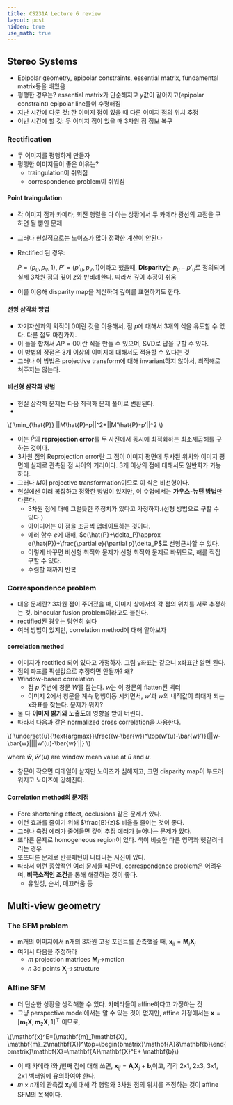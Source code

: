 ```yaml
---
title: CS231A Lecture 6 review
layout: post
hidden: true
use_math: true
---
```


## Stereo Systems

- Epipolar geometry, epipolar constraints, essential matrix, fundamental matrix등을 배웠음
- 평행한 경우는? essential matrix가 단순해지고 y값이 같아지고(epipolar constraint) epipolar line들이 수평해짐
- 지난 시간에 다룬 것: 한 이미지 점이 있을 때 다른 이미지 점의 위치 추정
- 이번 시간에 할 것: 두 이미지 점이 있을 때 3차원 점 정보 복구

### Rectification

- 두 이미지를 평행하게 만들자
- 평행한 이미지들이 좋은 이유는?
    - traingulation이 쉬워짐
    - correspondence problem이 쉬워짐

#### Point traingulation

- 각 이미지 점과 카메라, 회전 행렬을 다 아는 상황에서 두 카메라 광선의 교점을 구하면 될 뿐인 문제
- 그러나 현실적으로는 노이즈가 많아 정확한 계산이 안된다
- Rectified 된 경우:
    
    $P=(p_u, p_v, 1)$, $P’=(p’_u, p_v, 1)$이라고 했을때, **Disparity**는 $p_u-p’_u$로 정의되며 실제 3차원 점의 깊이 $z$와 반비례한다. 따라서 깊이 추정이 쉬움
    
- 이를 이용해 disparity map을 계산하여 깊이를 표현하기도 한다.

#### 선형 삼각화 방법

- 자기자신과의 외적이 0이란 것을 이용해서, 점 $p$에 대해서 3개의 식을 유도할 수 있다. 다른 점도 마찬가지.
- 이 둘을 합쳐서 $AP=0$이란 식을 만들 수 있으며, SVD로 답을 구할 수 있다.
- 이 방법의 장점은 3개 이상의 이미지에 대해서도 적용할 수 있다는 것
- 그러나 이 방법은 projective transform에 대해 invariant하지 않아서, 최적해로 쳐주지는 않는다.

#### 비선형 삼각화 방법

- 현실 삼각화 문제는 다음 최적화 문제 풀이로 변환된다.
- 
\\(
\min_{\hat{P}} \||M\hat{P}-p\||^2+\||M’\hat{P}-p’\||^2
\\)

- 이는 $\hat{P}$의 **reprojection error**를 두 사진에서 동시에 최적화하는 최소제곱해를 구하는 것이다.
- 3차원 점의 Reprojection error란 그 점이 이미지 평면에 투사된 위치와 이미지 평면에 실제로 관측된 점 사이의 거리이다. 3개 이상의 점에 대해서도 일반화가 가능하다.
- 그러나 $M$이 projective transformation이므로 이 식은 비선형이다.
- 현실에선 여러 복잡하고 정확한 방법이 있지만, 이 수업에서는 **가우스-뉴턴 방법**만 다룬다.
    - 3차원 점에 대해 그럴듯한 추정치가 있다고 가정하자.(선형 방법으로 구할 수 있다.)
    - 아이디어는 이 점을 조금씩 업데이트하는 것이다.
    - 에러 함수 $e$에 대해, $e(\hat{P}+\delta_P)\approx e(\hat{P})+\frac{\partial e}{\partial p}\delta_P$로 선형근사할 수 있다.
    - 이렇게 바꾸면 비선형 최적화 문제가 선형 최적화 문제로 바뀌므로, 해를 직접 구할 수 있다.
    - 수렴할 때까지 반복

### Correspondence problem

- 대응 문제란? 3차원 점이 주어졌을 때, 이미지 상에서의 각 점의 위치를 서로 추정하는 것. binocular fusion problem이라고도 불린다.
- rectified된 경우는 당연히 쉽다
- 여러 방법이 있지만, correlation method에 대해 알아보자

#### correlation method

- 이미지가 rectified 되어 있다고 가정하자. 그럼 y좌표는 같으니 x좌표만 알면 된다.
- 점의 좌표를 픽셀값으로 추정하면 안될까? 왜?
- Window-based correlation
    - 점 $p$ 주변에 창문 $W$를 잡는다. $w$는 이 창문의 flatten된 벡터
    - 이미지 2에서 창문을 계속 평행이동 시키면서, $w’$과 $w$의 내적값이 최대가 되는 x좌표를 찾는다. 문제가 뭐지?
- 둘 다 **이미지 밝기와 노출도**에 영향을 받아 버린다.
- 따라서 다음과 같은 normalized cross correlation을 사용한다.

\\(
\underset{u}{\text{argmax}}\frac{(w-\bar{w})^\top(w’(u)-\bar{w}’)}{\||w-\bar{w}\||\||w’(u)-\bar{w}’\||}
\\)

where $\bar{w}, \bar{w}’(u)$ are window mean value at $\bar{u}$ and $u$.

- 창문이 작으면 디테일이 살지만 노이즈가 심해지고, 크면 disparity map이 부드러워지고 노이즈에 강해진다.

#### Correlation method의 문제점

- Fore shortening effect, occlusions 같은 문제가 있다.
- 이런 효과를 줄이기 위해 $\frac{B}{z}$ 비율을 줄이는 것이 좋다.
- 그러나 측정 에러가 줄어들면 깊이 추정 에러가 늘어나는 문제가 있다.
- 또다른 문제로 homogeneous region이 있다. 색이 비슷한 다른 영역과 헷갈려버리는 경우
- 또또다른 문제로 반복패턴이 나타나는 사진이 있다.
- 따라서 이런 종합적인 여러 문제들 때문에, correspondence problem은 어려우며, **비국소적인 조건**을 통해 해결하는 것이 좋다.
    - 유일성, 순서, 매끄러움 등

## Multi-view geometry

### The SFM problem

- m개의 이미지에서 n개의 3차원 고정 포인트를 관측했을 때, $\mathbf{x}_{ij}=\mathbf{M}_i \mathbf{X}_j$
- 여기서 다음을 추정하라
    - $m$ projection matrices $\mathbf{M}_i$→motion
    - $n$ 3d points $\mathbf{X}_j$→structure

### Affine SFM

- 더 단순한 상황을 생각해볼 수 있다. 카메라들이 affine하다고 가정하는 것
- 그냥 perspective model에서는 알 수 있는 것이 없지만, affine 가정에서는 $\mathbf{x}=[\mathbf{m}_1\mathbf{X}, \mathbf{m}_2\mathbf{X}, 1]^\top$ 이므로,

\\(\mathbf{x}^E=(\mathbf{m}_1\mathbf{X}, \mathbf{m}_2\mathbf{X})^\top=\begin{bmatrix}\mathbf{A}&\mathbf{b}\end{bmatrix}\mathbf{X}=\mathbf{A}\mathbf{X}^E+ \mathbf{b}\\)

- 이 때 카메라 $i$와 $j$번째 점에 대해 쓰면, $\mathbf{x}_{ij}=\mathbf{A}_i\mathbf{X}_j+\mathbf{b}_i$이고, 각각 2x1, 2x3, 3x1, 2x1 벡터임에 유의하여야 한다.
- $m\times n$개의 관측값 $\mathbf{x}_{ij}$에 대해 각 행렬와 3차원 점의 위치를 추정하는 것이 affine SFM의 목적이다.
